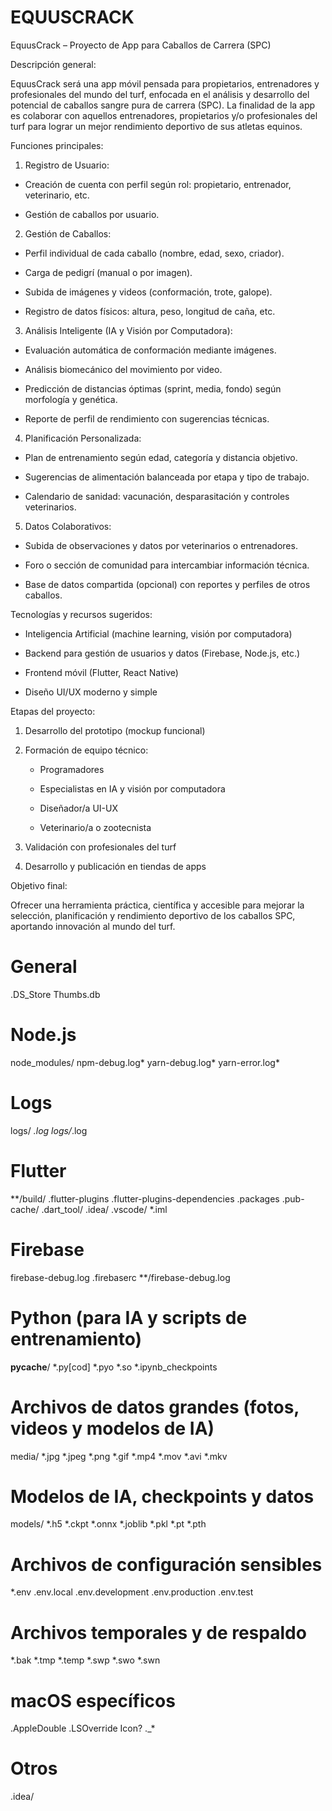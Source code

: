 # EQUUSCRACK
EquusCrack – Proyecto de App para Caballos de Carrera (SPC)



Descripción general:

EquusCrack será una app móvil pensada para propietarios, entrenadores y profesionales del mundo del turf, enfocada en el análisis y desarrollo del potencial de caballos sangre pura de carrera (SPC). La finalidad de la app es colaborar con aquellos entrenadores, propietarios y/o profesionales del turf para lograr un mejor rendimiento deportivo de sus atletas equinos.



Funciones principales:



1. Registro de Usuario:

- Creación de cuenta con perfil según rol: propietario, entrenador, veterinario, etc.

- Gestión de caballos por usuario.



2. Gestión de Caballos:

- Perfil individual de cada caballo (nombre, edad, sexo, criador).

- Carga de pedigrí (manual o por imagen).

- Subida de imágenes y videos (conformación, trote, galope).

- Registro de datos físicos: altura, peso, longitud de caña, etc.



3. Análisis Inteligente (IA y Visión por Computadora):

- Evaluación automática de conformación mediante imágenes.

- Análisis biomecánico del movimiento por video.

- Predicción de distancias óptimas (sprint, media, fondo) según morfología y genética.

- Reporte de perfil de rendimiento con sugerencias técnicas.



4. Planificación Personalizada:

- Plan de entrenamiento según edad, categoría y distancia objetivo.

- Sugerencias de alimentación balanceada por etapa y tipo de trabajo.

- Calendario de sanidad: vacunación, desparasitación y controles veterinarios.



5. Datos Colaborativos:

- Subida de observaciones y datos por veterinarios o entrenadores.

- Foro o sección de comunidad para intercambiar información técnica.

- Base de datos compartida (opcional) con reportes y perfiles de otros caballos.



Tecnologías y recursos sugeridos:

- Inteligencia Artificial (machine learning, visión por computadora)

- Backend para gestión de usuarios y datos (Firebase, Node.js, etc.)

- Frontend móvil (Flutter, React Native)

- Diseño UI/UX moderno y simple



Etapas del proyecto:

1. Desarrollo del prototipo (mockup funcional)

2. Formación de equipo técnico:

   - Programadores

   - Especialistas en IA y visión por computadora

   - Diseñador/a UI-UX

   - Veterinario/a o zootecnista

3. Validación con profesionales del turf

4. Desarrollo y publicación en tiendas de apps



Objetivo final:

Ofrecer una herramienta práctica, científica y accesible para mejorar la selección, planificación y rendimiento deportivo de los caballos SPC, aportando innovación al mundo del turf.

# General
.DS_Store
Thumbs.db

# Node.js
node_modules/
npm-debug.log*
yarn-debug.log*
yarn-error.log*

# Logs
logs/
*.log
logs/*.log

# Flutter
**/build/
.flutter-plugins
.flutter-plugins-dependencies
.packages
.pub-cache/
.dart_tool/
.idea/
.vscode/
*.iml

# Firebase
firebase-debug.log
.firebaserc
**/firebase-debug.log

# Python (para IA y scripts de entrenamiento)
__pycache__/
*.py[cod]
*.pyo
*.so
*.ipynb_checkpoints

# Archivos de datos grandes (fotos, videos y modelos de IA)
media/
*.jpg
*.jpeg
*.png
*.gif
*.mp4
*.mov
*.avi
*.mkv

# Modelos de IA, checkpoints y datos
models/
*.h5
*.ckpt
*.onnx
*.joblib
*.pkl
*.pt
*.pth

# Archivos de configuración sensibles
*.env
.env.local
.env.development
.env.production
.env.test

# Archivos temporales y de respaldo
*.bak
*.tmp
*.temp
*.swp
*.swo
*.swn

# macOS específicos
.AppleDouble
.LSOverride
Icon?
._*

# Otros
.idea/


